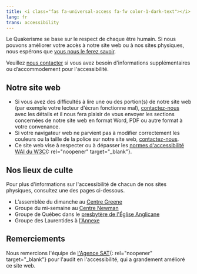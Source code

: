 ```yaml
---
title: <i class="fas fa-universal-access fa-fw color-1-dark-text"></i> Informations sur l'accessibilité
lang: fr
trans: accessibility
---
```

Le Quakerisme se base sur le respect de chaque être humain. Si nous pouvons améliorer votre accès à notre site web ou à nos sites physiques, nous espérons que [vous nous le ferez savoir](/contact-fr).

Veuillez [nous contacter](/contact-fr) si vous avez besoin d'informations supplémentaires ou d’accommodement pour l'accessibilité.

## Notre site web
* Si vous avez des difficultés à lire une ou des portion(s) de notre site web (par exemple votre lecteur d'écran fonctionne mal), [contactez-nous](/contact-fr) avec les détails et il nous fera plaisir de vous envoyer les sections concernées de notre site web en format Word, PDF ou autre format à votre convenance.
* Si votre navigateur web ne parvient pas à modifier correctement les couleurs ou la taille de la police sur notre site web, [contactez-nous](/contact-fr).
* Ce site web vise à respecter ou à dépasser les [normes d'accessibilité WAI du W3C](https://www.w3.org/WAI/standards-guidelines/fr){: rel="noopener" target="_blank"}.

## Nos lieux de culte
Pour plus d'informations sur l'accessibilité de chacun de nos sites physiques, consultez une des pages ci-dessous.
* L’assemblée du dimanche au [Centre Greene](/coordonnées#accessibilité)
* Groupe du mi-semaine au [Centre Newman](/mi-semaine#accessibilité)
* Groupe de Québec dans le [presbytère de l'Église Anglicane](/québec#accessibilité)
* Groupe des Laurentides à [l'Annexe](/laurentides#accessibilité)

## Remerciements
Nous remercions l'équipe de [l'Agence SAT](https://agencesat.com/){: rel="noopener" target="_blank"} pour l'audit en l'accessibilité, qui a grandement amélioré ce site web.
